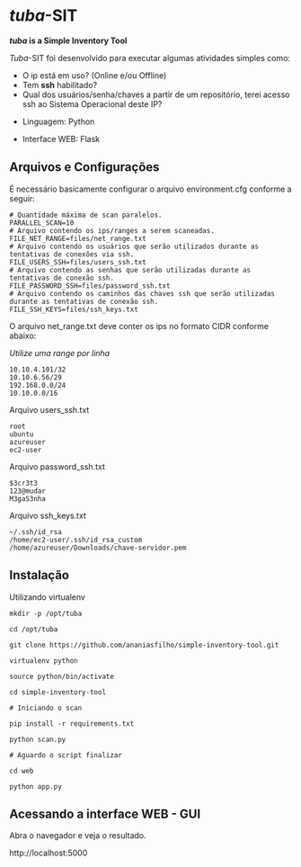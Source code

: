 # _tuba_-SIT

**_tuba_ is a Simple Inventory Tool**

_Tuba_-SIT foi desenvolvido para executar algumas atividades simples como:

- O ip está em uso? (Online e/ou Offline)
- Tem **ssh** habilitado?
- Qual dos usuários/senha/chaves a partir de um repositório, terei acesso ssh ao Sistema Operacional deste IP?

* Linguagem: Python

* Interface WEB: Flask

## Arquivos e Configurações

É necessário basicamente configurar o arquivo environment.cfg conforme a seguir:
```
# Quantidade máxima de scan paralelos.
PARALLEL_SCAN=10
# Arquivo contendo os ips/ranges a serem scaneadas.
FILE_NET_RANGE=files/net_range.txt
# Arquivo contendo os usuários que serão utilizados durante as tentativas de conexões via ssh.
FILE_USERS_SSH=files/users_ssh.txt
# Arquivo contendo as senhas que serão utilizadas durante as tentativas de conexão ssh.
FILE_PASSWORD_SSH=files/password_ssh.txt
# Arquivo contendo os caminhos das chaves ssh que serão utilizadas durante as tentativas de conexão ssh. 
FILE_SSH_KEYS=files/ssh_keys.txt
```

O arquivo net_range.txt deve conter os ips no formato CIDR conforme abaixo:

_Utilize uma range por linha_
```
10.10.4.101/32
10.10.6.56/29
192.168.0.0/24
10.10.0.0/16
```
Arquivo users_ssh.txt
```
root
ubuntu
azureuser
ec2-user
```

Arquivo password_ssh.txt
```
$3cr3t3
123@mudar
M3gaS3nha
```

Arquivo ssh_keys.txt
```
~/.ssh/id_rsa
/home/ec2-user/.ssh/id_rsa_custom
/home/azureuser/Downloads/chave-servidor.pem
```

## Instalação

Utilizando virtualenv

```
mkdir -p /opt/tuba

cd /opt/tuba

git clone https://github.com/ananiasfilho/simple-inventory-tool.git

virtualenv python

source python/bin/activate

cd simple-inventory-tool

# Iniciando o scan

pip install -r requirements.txt

python scan.py

# Aguardo o script finalizar

cd web

python app.py
```

## Acessando a interface WEB - GUI

Abra o navegador e veja o resultado.

http://localhost:5000
